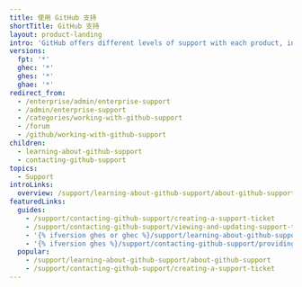 ```yaml
---
title: 使用 GitHub 支持
shortTitle: GitHub 支持
layout: product-landing
intro: 'GitHub offers different levels of support with each product, including community forum support and limited email support for everyone, full email support for all paid products, and 24/7 email and callback support with a service level agreement (SLA) if your account includes {% data variables.contact.premium_support %}.'
versions:
  fpt: '*'
  ghec: '*'
  ghes: '*'
  ghae: '*'
redirect_from:
  - /enterprise/admin/enterprise-support
  - /admin/enterprise-support
  - /categories/working-with-github-support
  - /forum
  - /github/working-with-github-support
children:
  - learning-about-github-support
  - contacting-github-support
topics:
  - Support
introLinks:
  overview: /support/learning-about-github-support/about-github-support
featuredLinks:
  guides:
    - /support/contacting-github-support/creating-a-support-ticket
    - /support/contacting-github-support/viewing-and-updating-support-tickets
    - '{% ifversion ghes or ghec %}/support/learning-about-github-support/about-ticket-priority{% endif %}'
    - '{% ifversion ghes %}/support/contacting-github-support/providing-data-to-github-support{% endif %}'
  popular:
    - /support/learning-about-github-support/about-github-support
    - /support/contacting-github-support/creating-a-support-ticket
---
```


